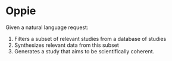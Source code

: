 # Oppie

Given a natural language request: 

1. Filters a subset of relevant studies from a database of studies
2. Synthesizes relevant data from this subset
3. Generates a study that aims to be scientifically coherent.
